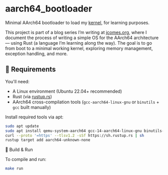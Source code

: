 # aarch64_bootloader

Minimal AArch64 bootloader to load my [kernel](https://github.com/yoshipep/aarch64_kernel), for learning purposes.

This project is part of a blog series I’m writing at [jcomes.org](https://jcomes.org/), where I document the process of writing a simple OS for the AArch64 architecture — using Rust (a language I’m learning along the way). The goal is to go from boot to a minimal working kernel, exploring memory management, exception handling, and more.

## 🔧 Requirements

You'll need:

- A Linux environment (Ubuntu 22.04+ recommended)
- Rust (via [rustup.rs](https://rustup.rs))
- AArch64 cross-compilation tools (`gcc-aarch64-linux-gnu` or `binutils` + `gcc` built manually)

Install required tools via apt:

```bash
sudo apt update
sudo apt install qemu-system-aarch64 gcc-14-aarch64-linux-gnu binutils-aarch64-linux-gnu
curl --proto '=https' --tlsv1.2 -sSf https://sh.rustup.rs | sh
rustup target add aarch64-unknown-none
```

🚀 Build & Run

To compile and run:

```bash
make run
```


